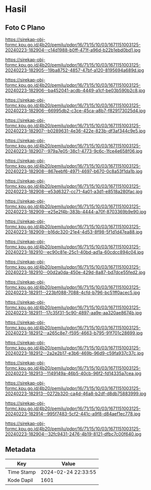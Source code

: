 # Hasil

## Foto C Plano

https://sirekap-obj-formc.kpu.go.id/4b20/pemilu/pdpr/16/71/15/10/03/1671151003125-20240223-182904--c14d1988-b0ff-471f-a96d-b22b1ebd0bd1.jpg

https://sirekap-obj-formc.kpu.go.id/4b20/pemilu/pdpr/16/71/15/10/03/1671151003125-20240223-182905--19ba8752-4857-47bf-a120-8195694a689d.jpg

https://sirekap-obj-formc.kpu.go.id/4b20/pemilu/pdpr/16/71/15/10/03/1671151003125-20240223-182906--ba452041-acdb-4449-a1cf-be03b590b2c8.jpg

https://sirekap-obj-formc.kpu.go.id/4b20/pemilu/pdpr/16/71/15/10/03/1671151003125-20240223-182906--66995db2-c3ce-45ca-a8b7-f829173025d4.jpg

https://sirekap-obj-formc.kpu.go.id/4b20/pemilu/pdpr/16/71/15/10/03/1671151003125-20240223-182907--b0289631-4e36-422e-823b-df3af344c9e5.jpg

https://sirekap-obj-formc.kpu.go.id/4b20/pemilu/pdpr/16/71/15/10/03/1671151003125-20240223-182907--979a7e05-38c1-4773-9c6c-1fce4e658f06.jpg

https://sirekap-obj-formc.kpu.go.id/4b20/pemilu/pdpr/16/71/15/10/03/1671151003125-20240223-182908--867eebf6-4971-4697-b670-0c8a53f1da1b.jpg

https://sirekap-obj-formc.kpu.go.id/4b20/pemilu/pdpr/16/71/15/10/03/1671151003125-20240223-182908--e53d6327-cc71-4a01-a3d1-e8518a280fac.jpg

https://sirekap-obj-formc.kpu.go.id/4b20/pemilu/pdpr/16/71/15/10/03/1671151003125-20240223-182909--e25e2f4b-383b-4444-a70f-8703369b9e90.jpg

https://sirekap-obj-formc.kpu.go.id/4b20/pemilu/pdpr/16/71/15/10/03/1671151003125-20240223-182909--b16dc320-21e4-4d53-8f98-5f1d1d47ea88.jpg

https://sirekap-obj-formc.kpu.go.id/4b20/pemilu/pdpr/16/71/15/10/03/1671151003125-20240223-182910--ec90c81e-25c1-40bd-ad1a-60cdcc894c04.jpg

https://sirekap-obj-formc.kpu.go.id/4b20/pemilu/pdpr/16/71/15/10/03/1671151003125-20240223-182910--00d2a0da-450e-429d-8a87-bd7dce55fed2.jpg

https://sirekap-obj-formc.kpu.go.id/4b20/pemilu/pdpr/16/71/15/10/03/1671151003125-20240223-182911--223bf088-7088-4cfd-b796-bc51ff0acec5.jpg

https://sirekap-obj-formc.kpu.go.id/4b20/pemilu/pdpr/16/71/15/10/03/1671151003125-20240223-182911--17c35f31-5c90-4897-aa9e-aa320ae8674b.jpg

https://sirekap-obj-formc.kpu.go.id/4b20/pemilu/pdpr/16/71/15/10/03/1671151003125-20240223-182912--a265c8e7-f595-4663-b795-91f701c28699.jpg

https://sirekap-obj-formc.kpu.go.id/4b20/pemilu/pdpr/16/71/15/10/03/1671151003125-20240223-182912--2a2e2b17-e3b6-469b-96d9-c59fa937c37c.jpg

https://sirekap-obj-formc.kpu.go.id/4b20/pemilu/pdpr/16/71/15/10/03/1671151003125-20240223-182913--1149149a-46b5-40cb-96f2-fd14335a7cea.jpg

https://sirekap-obj-formc.kpu.go.id/4b20/pemilu/pdpr/16/71/15/10/03/1671151003125-20240223-182913--0272b320-ca4d-46a8-b2df-d8db75883999.jpg

https://sirekap-obj-formc.kpu.go.id/4b20/pemilu/pdpr/16/71/15/10/03/1671151003125-20240223-182914--995f7483-5cf2-441c-a9f8-d84aef1ec778.jpg

https://sirekap-obj-formc.kpu.go.id/4b20/pemilu/pdpr/16/71/15/10/03/1671151003125-20240223-182904--32fc9431-2476-4b19-8121-dfbc7c00f640.jpg


## Metadata

| Key        | Value               |
| ---------- | ------------------- |
| Time Stamp | 2024-02-24 22:33:55 |
| Kode Dapil | 1601                |



